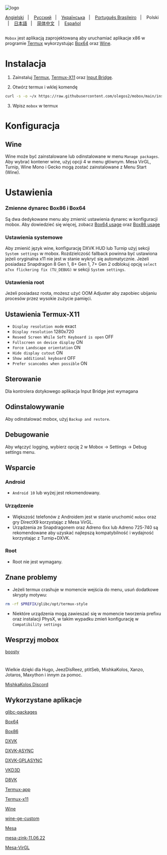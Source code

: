 ![logo](docs/img/logo.png "logo")

<a href="https://github.com/olegos2/mobox/tree/main">Angielski</a>
&nbsp;&nbsp;| &nbsp;&nbsp;
<a href="https://github.com/olegos2/mobox/blob/main/README-ru.md">Русский</a>
&nbsp;&nbsp;| &nbsp;&nbsp;
<a href="https://github.com/olegos2/mobox/blob/main/README-ua.md">Українська</a>
&nbsp;&nbsp;| &nbsp;&nbsp;
<a href="https://github.com/olegos2/mobox/blob/main/README-pt_BR.md">Português Brasileiro</a>
&nbsp;&nbsp;| &nbsp;&nbsp;
Polski
&nbsp;&nbsp;| &nbsp;&nbsp;
<a href="https://github.com/olegos2/mobox/blob/main/README-ja.md">日本語</a>
&nbsp;&nbsp;| &nbsp;&nbsp;
<a href="https://github.com/olegos2/mobox/blob/main/README-zh_CN.md">简体中文</a>
&nbsp;&nbsp;| &nbsp;&nbsp;
<a href="https://github.com/olegos2/mobox/blob/main/README-es.md">Español</a>

##

`Mobox` jest aplikacją zaprojektowaną aby uruchamiać aplikacje x86 w programie [Termux](https://github.com/termux/termux-app) wykorzystując [Box64](https://github.com/ptitSeb/box64) oraz [Wine](https://www.winehq.org/).

# Instalacja
1. Zainstaluj
[Termux](https://f-droid.org/repo/com.termux_118.apk),
[Termux-X11](https://raw.githubusercontent.com/olegos2/mobox/main/components/termux-x11.apk) oraz
[Input Bridge](https://raw.githubusercontent.com/olegos2/mobox/main/components/inputbridge.apk).

2. Otwórz termux i wklej komendę
```bash
curl -s -o ~/x https://raw.githubusercontent.com/olegos2/mobox/main/install && . ~/x
```

3. Wpisz `mobox` w termux

# Konfiguracja
## Wine
Wine może być zainstalowane lub odinstalowane w menu `Manage packages`.
Aby wybrać kontener wine, użyj opcji 4 w menu głównym.
Mesa VirGL, Turnip, Wine Mono i Gecko mogą zostać zainstalowane z Menu Start (Wine).
# Ustawienia
### Zmienne dynarec Box86 i Box64
Są dwa dedykowane menu aby zmienić ustawienia dynarec w konfiguracji mobox.
Aby dowiedzieć się więcej, zobacz [Box64 usage](https://github.com/ptitSeb/box64/blob/main/docs/USAGE.md) oraz [Box86 usage](https://github.com/ptitSeb/box86/blob/master/docs/USAGE.md)
### Ustawienia systemowe
Aby zmienić język wine, konfigurację DXVK HUD lub Turnip użyj sekcji `System settings` w mobox.
Rozdzielczość fallback powinna być ustawiona jeżeli oryginalna x11 nie jest w stanie wykryć się automatycznie.
Jeżeli posiadasz Snapdragon 8 Gen 1, 8+ Gen 1, 7+ Gen 2 odblokuj opcję `select a7xx flickering fix (TU_DEBUG)` w sekcji `System settings`.
### Ustawienia root
Jeżeli posiadasz roota, możesz użyć OOM Adjuster aby zapobiec ubijaniu procesów przez wysokie zużycie pamięci.
## Ustawienia Termux-X11
* `Display resolution mode` exact
* `Display resolution` 1280x720
* `Reseed Screen While Soft Keyboard is open` OFF
* `Fullscreen on device display` ON
* `Force Landscape orientation` ON
* `Hide display cutout` ON
* `Show additional keyboard` OFF
* `Prefer scancodes when possible` ON
## Sterowanie
Dla kontrolera dotykowego aplikacja Input Bridge jest wymagana
## Odinstalowywanie
Aby odinstalować mobox, użyj `Backup and restore`.
## Debugowanie
Aby włączyć logging, wybierz opcję 2 w Mobox -> Settings -> Debug settings menu.

## Wsparcie
### Android
* `Android 10` lub wyżej jest rekomendowany.
### Urządzenie
* Większość telefonów z Androidem jest w stanie uruchomić `mobox` oraz gry DirectX9 korzystając z Mesa VirGL.
* Urządzenia ze Snapdragonem oraz Adreno 6xx lub Adreno 725-740 są rekomendowane aby uzyskać najlepszą kompatybilność i wydajność korzystając z Turnip+DXVK.
### Root
* Root nie jest wymagany.

## Znane problemy
* Jeżeli termux crashuje w momencie wejścia do menu, usuń dodatkowe skrypty motywu:
```bash
rm -rf $PREFIX/glibc/opt/termux-style
```
* Niektóre urządzenia mogą zawieszać się w momencie tworzenia prefixu oraz instalacji PhysX, w takim wypadku zmień konfigurację w `Compatibility settings`

## Wesprzyj mobox
[boosty](https://boosty.to/olegos/donate)

#
Wielkie dzięki dla Hugo, JeezDisReez, ptitSeb, MishkaKolos, Xanzo, Jotaros, Maxython i innym za pomoc.

[MishkaKolos Discord](https://discord.gg/ZAQnZzbCXq)


## Wykorzystane aplikacje

[glibc-packages](https://github.com/termux-pacman/glibc-packages)

[Box64](https://github.com/ptitSeb/box64)

[Box86](https://github.com/ptitSeb/box86)

[DXVK](https://github.com/doitsujin/dxvk)

[DXVK-ASYNC](https://github.com/Sporif/dxvk-async)

[DXVK-GPLASYNC](https://gitlab.com/Ph42oN/dxvk-gplasync)

[VKD3D](https://github.com/lutris/vkd3d)

[D8VK](https://github.com/AlpyneDreams/d8vk)

[Termux-app](https://github.com/termux/termux-app)

[Termux-x11](https://github.com/termux/termux-x11)

[Wine](https://wiki.winehq.org/Licensing)

[wine-ge-custom](https://github.com/GloriousEggroll/wine-ge-custom)

[Mesa](https://docs.mesa3d.org/license.html)

[mesa-zink-11.06.22](https://github.com/alexvorxx/mesa-zink-11.06.22)

[Mesa-VirGL](https://github.com/alexvorxx/Mesa-VirGL)
